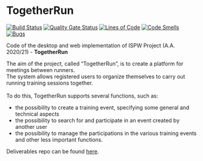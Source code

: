 # TogetherRun
[![Build Status](https://travis-ci.com/gianmarco0240581/TogetherRun.svg?branch=main)](https://travis-ci.com/gianmarco0240581/TogetherRun)
[![Quality Gate Status](https://sonarcloud.io/api/project_badges/measure?project=gianmarco0240581_TogetherRun&metric=alert_status)](https://sonarcloud.io/dashboard?id=gianmarco0240581_TogetherRun)
[![Lines of Code](https://sonarcloud.io/api/project_badges/measure?project=gianmarco0240581_TogetherRun&metric=ncloc)](https://sonarcloud.io/dashboard?id=gianmarco0240581_TogetherRun)
[![Code Smells](https://sonarcloud.io/api/project_badges/measure?project=gianmarco0240581_TogetherRun&metric=code_smells)](https://sonarcloud.io/dashboard?id=gianmarco0240581_TogetherRun)
[![Bugs](https://sonarcloud.io/api/project_badges/measure?project=gianmarco0240581_TogetherRun&metric=bugs)](https://sonarcloud.io/dashboard?id=gianmarco0240581_TogetherRun)

Code of the desktop and web implementation of ISPW Project (A.A. 2020/21) - **TogetherRun**

The aim of the project, called “TogetherRun”, is to create a platform for meetings between runners.<br>
The system allows registered users to organize themselves to carry out running training sessions together.<br><br>
To do this, TogetherRun supports several functions, such as: 
- the possibility to create a training event, specifying some general and technical aspects
- the possibility to search for and participate in an event created by another user
- the possibility to manage the participations in the various training events
and other less important functions.

Deliverables repo can be found <a href="https://github.com/gianmarco0240581/TogetherRunDeliverables.git">here</a>.
